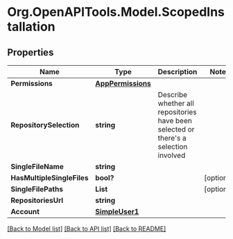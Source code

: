 # Org.OpenAPITools.Model.ScopedInstallation

## Properties

Name | Type | Description | Notes
------------ | ------------- | ------------- | -------------
**Permissions** | [**AppPermissions**](AppPermissions.md) |  | 
**RepositorySelection** | **string** | Describe whether all repositories have been selected or there&#39;s a selection involved | 
**SingleFileName** | **string** |  | 
**HasMultipleSingleFiles** | **bool?** |  | [optional] 
**SingleFilePaths** | **List<string>** |  | [optional] 
**RepositoriesUrl** | **string** |  | 
**Account** | [**SimpleUser1**](SimpleUser1.md) |  | 

[[Back to Model list]](../README.md#documentation-for-models) [[Back to API list]](../README.md#documentation-for-api-endpoints) [[Back to README]](../README.md)


